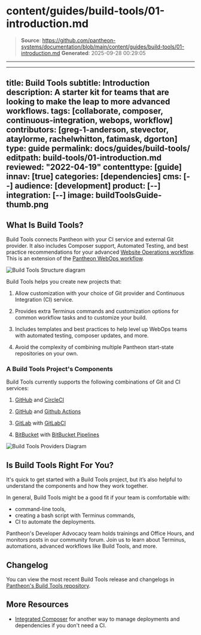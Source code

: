 # content/guides/build-tools/01-introduction.md

> **Source**: https://github.com/pantheon-systems/documentation/blob/main/content/guides/build-tools/01-introduction.md
> **Generated**: 2025-09-28 00:29:05

---

---
title: Build Tools
subtitle: Introduction
description: A starter kit for teams that are looking to make the leap to more advanced workflows.
tags: [collaborate, composer, continuous-integration, webops, workflow]
contributors:
  [greg-1-anderson, stevector, ataylorme, rachelwhitton, fatimask, dgorton]
type: guide
permalink: docs/guides/build-tools/
editpath: build-tools/01-introduction.md
reviewed: "2022-04-19"
contenttype: [guide]
innav: [true]
categories: [dependencies]
cms: [--]
audience: [development]
product: [--]
integration: [--]
image: buildToolsGuide-thumb.png
---

## What Is Build Tools?

Build Tools connects Pantheon with your CI service and external Git provider. It also includes Composer support, Automated Testing, and best practice recommendations for your advanced [Website Operations workflow](https://pantheon.io/webops). This is an extension of the [Pantheon WebOps workflow](/pantheon-workflow).

![Build Tools Structure diagram ](../../../images/pr-workflow/build-tools-structure-diagram.png)

Build Tools helps you create new projects that:

1. Allow customization with your choice of Git provider and Continuous Integration (CI) service.

1. Provides extra Terminus commands and customization options for common workflow tasks and to customize your build.

1. Includes templates and best practices to help level up WebOps teams with automated testing, composer updates, and more.

1. Avoid the complexity of combining multiple Pantheon start-state repositories on your own.

### A Build Tools Project's Components

Build Tools currently supports the following combinations of Git and CI services:

1. [<Icon icon="github"/> GitHub](https://github.com) and [CircleCI](https://circleci.com/)

1. [<Icon icon="github"/> GitHub](https://github.com) and [Github Actions](https://github.com/features/actions)

1. [<Icon icon="gitlab"/> GitLab](https://about.gitlab.com) with [GitLabCI](https://about.gitlab.com/product/continuous-integration/)

1. [<Icon icon="bitbucket"/> BitBucket](https://bitbucket.org/product/) with [BitBucket Pipelines](https://bitbucket.org/product/features/pipelines)

![Build Tools Providers Diagram](../../../images/pr-workflow/build-tools-provider-diagram.png)

## Is Build Tools Right For You?

It's quick to get started with a Build Tools project, but it’s also helpful to understand the components and how they work together.

In general, Build Tools might be a good fit if your team is comfortable with:

- command-line tools,
- creating a bash script with Terminus commands,
- CI to automate the deployments.

<Enablement title="Developer Resources" link="https://pantheon.io/learn-pantheon">

Pantheon's Developer Advocacy team holds trainings and Office Hours, and monitors posts in our community forum. Join us to learn about Terminus, automations, advanced workflows like Build Tools, and more.

</Enablement>

## Changelog

You can view the most recent Build Tools release and changelogs in [Pantheon's Build Tools repository](https://github.com/pantheon-systems/terminus-build-tools-plugin/releases).

## More Resources

- [Integrated Composer](/guides/integrated-composer) for another way to manage deployments and dependencies if you don't need a CI.
